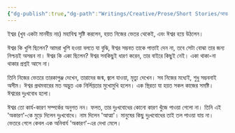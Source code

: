 ```yaml
---
{"dg-publish":true,"dg-path":"Writings/Creative/Prose/Short Stories/আত্মার সৃষ্টি.md","dg-permalink":"writings/creative/prose/short-stories/birth-of-the-soul","permalink":"/writings/creative/prose/short-stories/birth-of-the-soul/","title":"আত্মার সৃষ্টি","tags":["short","story","গোলগল্প"]}
---
```



ইশ্বর (খুব একটা মানবীয় নয়) মহাবিশ্ব সৃষ্টি করলেন, হয়ত নিজের ভেতর থেকেই, এবং ঈশ্বর হয়ে উঠলেন।

ঈশ্বর কি খুশি ছিলেন? আমরা খুশি হওয়া বলতে যা বুঝি, ঈশ্বর সম্ভবত তাকে পাত্তাই দেন না, তবে সেটা বোঝা তার জন্য নিশ্চয়ই অসম্ভব না। ঈশ্বর কি একা ছিলেন? ঈশ্বর সবকিছুই ধারণ করেন, তার বাইরে কিছুই নেই। একা থাকা-না থাকার প্রশ্নই আসে না।

তিনি নিজের ভেতরে তারকাপুঞ্জ দেখেন, তারাদের জন্ম, জ্বলে যাওয়া, মৃত্যু দেখেন। সব নিজের মধ্যেই, শুধু সম্ভবনাই অসীম। ঈশ্বর প্রথমবারের মত অদ্ভুত এক নির্লিপ্ততার মুখোমুখি হলেন। এক স্থিরতা যা হয়ত সকল কাজের সমষ্টি। ঈশ্বরের দুঃখবোধ হলো।

ঈশ্বর তো কার্য-কারণ সম্পর্কের অনুগত নন। ফলত, তার দুঃখবোধের কোনো কারণ খুঁজে পাওয়া গেলো না। তিনি এই 'অকারণ'-কে মুড়ে দিলেন দুঃখবোধে। নাম দিলেন 'আত্মা'। মানুষের কিছু দুঃখবোধের তাই তল পাওয়া যায় না। ভেতরে গেলে কেবল এক অনিবার্য 'অকারণ'-এর দেখা মেলে।